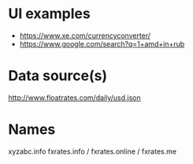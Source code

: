 # UI examples

- https://www.xe.com/currencyconverter/
- https://www.google.com/search?q=1+amd+in+rub

# Data source(s)

http://www.floatrates.com/daily/usd.json

# Names

xyzabc.info
fxrates.info / fxrates.online / fxrates.me
